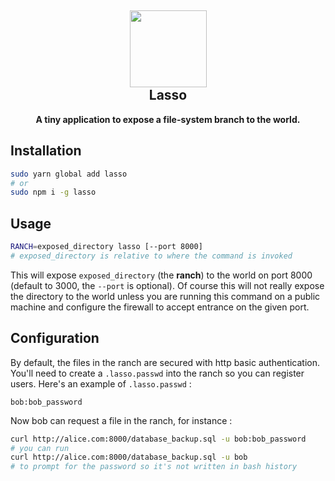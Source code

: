 <h2 align="center"><img src="https://vignette.wikia.nocookie.net/farmville2/images/e/ea/Lasso.png/revision/latest?cb=20151028043921" height=123><br>Lasso</h2>
<p align="center"><strong>A tiny application to expose a file-system branch to the world.</strong></p>

## Installation

```bash
sudo yarn global add lasso
# or
sudo npm i -g lasso
```

## Usage

```bash
RANCH=exposed_directory lasso [--port 8000]
# exposed_directory is relative to where the command is invoked
```

This will expose `exposed_directory` (the **ranch**) to the world on port 8000 (default to 3000, the `--port` is optional). Of course this will not really expose the directory to the world unless you are running this command on a public machine and configure the firewall to accept entrance on the given port.

## Configuration

By default, the files in the ranch are secured with http basic authentication. You'll need to create a `.lasso.passwd` into the ranch so you can register users. Here's an example of `.lasso.passwd` :

```text
bob:bob_password
```

Now bob can request a file in the ranch, for instance :

```bash
curl http://alice.com:8000/database_backup.sql -u bob:bob_password
# you can run
curl http://alice.com:8000/database_backup.sql -u bob
# to prompt for the password so it's not written in bash history
```
